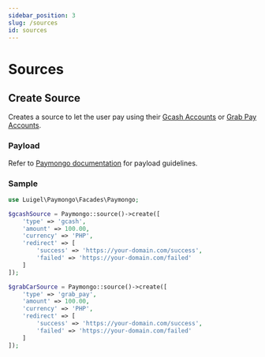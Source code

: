 ```yaml
---
sidebar_position: 3
slug: /sources
id: sources
---
```


# Sources

## Create Source

Creates a source to let the user pay using their [Gcash Accounts](https://www.gcash.com) or [Grab Pay Accounts](https://www.grab.com/ph/pay/).

### Payload

Refer to [Paymongo documentation](https://developers.paymongo.com/reference/the-sources-object) for payload guidelines.

### Sample

```php
use Luigel\Paymongo\Facades\Paymongo;

$gcashSource = Paymongo::source()->create([
    'type' => 'gcash',
    'amount' => 100.00,
    'currency' => 'PHP',
    'redirect' => [
        'success' => 'https://your-domain.com/success',
        'failed' => 'https://your-domain.com/failed'
    ]
]);

$grabCarSource = Paymongo::source()->create([
    'type' => 'grab_pay',
    'amount' => 100.00,
    'currency' => 'PHP',
    'redirect' => [
        'success' => 'https://your-domain.com/success',
        'failed' => 'https://your-domain.com/failed'
    ]
]);
```
